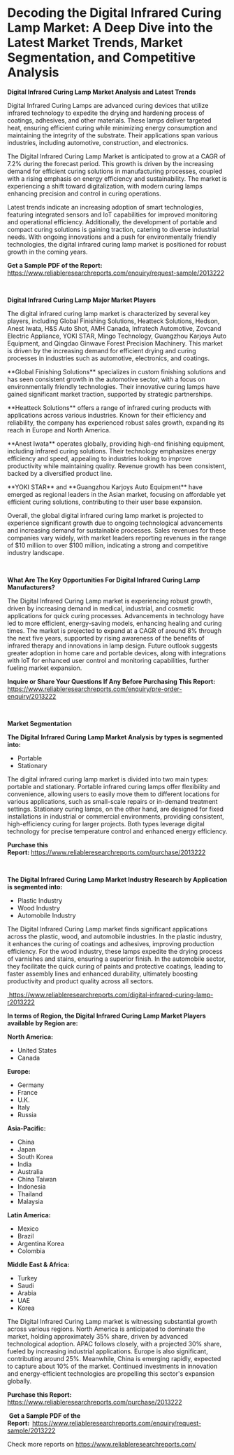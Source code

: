 <p><h1>Decoding the Digital Infrared Curing Lamp Market: A Deep Dive into the Latest Market Trends, Market Segmentation, and Competitive Analysis</h1></p><p><strong>Digital Infrared Curing Lamp Market Analysis and Latest Trends</strong></p>
<p><p>Digital Infrared Curing Lamps are advanced curing devices that utilize infrared technology to expedite the drying and hardening process of coatings, adhesives, and other materials. These lamps deliver targeted heat, ensuring efficient curing while minimizing energy consumption and maintaining the integrity of the substrate. Their applications span various industries, including automotive, construction, and electronics.</p><p>The Digital Infrared Curing Lamp Market is anticipated to grow at a CAGR of 7.2% during the forecast period. This growth is driven by the increasing demand for efficient curing solutions in manufacturing processes, coupled with a rising emphasis on energy efficiency and sustainability. The market is experiencing a shift toward digitalization, with modern curing lamps enhancing precision and control in curing operations.</p><p>Latest trends indicate an increasing adoption of smart technologies, featuring integrated sensors and IoT capabilities for improved monitoring and operational efficiency. Additionally, the development of portable and compact curing solutions is gaining traction, catering to diverse industrial needs. With ongoing innovations and a push for environmentally friendly technologies, the digital infrared curing lamp market is positioned for robust growth in the coming years.</p></p>
<p><strong>Get a Sample PDF of the Report:&nbsp;</strong> <a href="https://www.reliableresearchreports.com/enquiry/request-sample/2013222?utm_campaign=2200&utm_medium=2&utm_source=Github&utm_content=ia&utm_term=02032025&utm_id=digital-infrared-curing-lamp">https://www.reliableresearchreports.com/enquiry/request-sample/2013222</a></p>
<p>&nbsp;</p>
<p><strong>Digital Infrared Curing Lamp Major Market Players</strong></p>
<p><p>The digital infrared curing lamp market is characterized by several key players, including Global Finishing Solutions, Heatteck Solutions, Hedson, Anest Iwata, H&S Auto Shot, AMH Canada, Infratech Automotive, Zovcand Electric Appliance, YOKI STAR, Mingo Technology, Guangzhou Karjoys Auto Equipment, and Qingdao Ginwave Forest Precision Machinery. This market is driven by the increasing demand for efficient drying and curing processes in industries such as automotive, electronics, and coatings.</p><p>**Global Finishing Solutions** specializes in custom finishing solutions and has seen consistent growth in the automotive sector, with a focus on environmentally friendly technologies. Their innovative curing lamps have gained significant market traction, supported by strategic partnerships.</p><p>**Heatteck Solutions** offers a range of infrared curing products with applications across various industries. Known for their efficiency and reliability, the company has experienced robust sales growth, expanding its reach in Europe and North America.</p><p>**Anest Iwata** operates globally, providing high-end finishing equipment, including infrared curing solutions. Their technology emphasizes energy efficiency and speed, appealing to industries looking to improve productivity while maintaining quality. Revenue growth has been consistent, backed by a diversified product line.</p><p>**YOKI STAR** and **Guangzhou Karjoys Auto Equipment** have emerged as regional leaders in the Asian market, focusing on affordable yet efficient curing solutions, contributing to their user base expansion. </p><p>Overall, the global digital infrared curing lamp market is projected to experience significant growth due to ongoing technological advancements and increasing demand for sustainable processes. Sales revenues for these companies vary widely, with market leaders reporting revenues in the range of $10 million to over $100 million, indicating a strong and competitive industry landscape.</p></p>
<p>&nbsp;</p>
<p><strong>What Are The Key Opportunities For Digital Infrared Curing Lamp Manufacturers?</strong></p>
<p><p>The Digital Infrared Curing Lamp market is experiencing robust growth, driven by increasing demand in medical, industrial, and cosmetic applications for quick curing processes. Advancements in technology have led to more efficient, energy-saving models, enhancing healing and curing times. The market is projected to expand at a CAGR of around 8% through the next five years, supported by rising awareness of the benefits of infrared therapy and innovations in lamp design. Future outlook suggests greater adoption in home care and portable devices, along with integrations with IoT for enhanced user control and monitoring capabilities, further fueling market expansion.</p></p>
<p><strong>Inquire or Share Your Questions If Any Before Purchasing This Report:</strong> <a href="https://www.reliableresearchreports.com/enquiry/pre-order-enquiry/2013222?utm_campaign=2200&utm_medium=2&utm_source=Github&utm_content=ia&utm_term=02032025&utm_id=digital-infrared-curing-lamp">https://www.reliableresearchreports.com/enquiry/pre-order-enquiry/2013222</a></p>
<p>&nbsp;</p>
<p><strong>Market Segmentation</strong></p>
<p><strong>The Digital Infrared Curing Lamp Market Analysis by types is segmented into:</strong></p>
<p><ul><li>Portable</li><li>Stationary</li></ul></p>
<p><p>The digital infrared curing lamp market is divided into two main types: portable and stationary. Portable infrared curing lamps offer flexibility and convenience, allowing users to easily move them to different locations for various applications, such as small-scale repairs or in-demand treatment settings. Stationary curing lamps, on the other hand, are designed for fixed installations in industrial or commercial environments, providing consistent, high-efficiency curing for larger projects. Both types leverage digital technology for precise temperature control and enhanced energy efficiency.</p></p>
<p><strong>Purchase this Report:&nbsp;</strong><a href="https://www.reliableresearchreports.com/purchase/2013222?utm_campaign=2200&utm_medium=2&utm_source=Github&utm_content=ia&utm_term=02032025&utm_id=digital-infrared-curing-lamp">https://www.reliableresearchreports.com/purchase/2013222</a></p>
<p>&nbsp;</p>
<p><strong>The Digital Infrared Curing Lamp Market Industry Research by Application is segmented into:</strong></p>
<p><ul><li>Plastic Industry</li><li>Wood Industry</li><li>Automobile Industry</li></ul></p>
<p><p>The Digital Infrared Curing Lamp market finds significant applications across the plastic, wood, and automobile industries. In the plastic industry, it enhances the curing of coatings and adhesives, improving production efficiency. For the wood industry, these lamps expedite the drying process of varnishes and stains, ensuring a superior finish. In the automobile sector, they facilitate the quick curing of paints and protective coatings, leading to faster assembly lines and enhanced durability, ultimately boosting productivity and product quality across all sectors.</p></p>
<p><a href="https://www.reliableresearchreports.com/digital-infrared-curing-lamp-r2013222?utm_campaign=2200&utm_medium=2&utm_source=Github&utm_content=ia&utm_term=02032025&utm_id=digital-infrared-curing-lamp">&nbsp;https://www.reliableresearchreports.com/digital-infrared-curing-lamp-r2013222</a></p>
<p><strong>In terms of Region, the Digital Infrared Curing Lamp Market Players available by Region are:</strong></p>
<p>
    <p> <strong> North America: </strong>
        <ul>
            <li>United States</li>
            <li>Canada</li>
        </ul>
        </p> 
    <p> <strong> Europe: </strong>
        <ul>
            <li>Germany</li>
            <li>France</li>
            <li>U.K.</li>
            <li>Italy</li>
            <li>Russia</li>
        </ul>
        </p> 
    <p> <strong> Asia-Pacific: </strong>
        <ul>
            <li>China</li>
            <li>Japan</li>
            <li>South Korea</li>
            <li>India</li>
            <li>Australia</li>
            <li>China Taiwan</li>
            <li>Indonesia</li>
            <li>Thailand</li>
            <li>Malaysia</li>
        </ul>
        </p> 
    <p> <strong> Latin America: </strong>
        <ul>
            <li>Mexico</li>
            <li>Brazil</li>
            <li>Argentina Korea</li>
            <li>Colombia</li>
        </ul>
        </p> 
    <p> <strong> Middle East & Africa: </strong>
        <ul>
            <li>Turkey</li>
            <li>Saudi</li>
            <li>Arabia</li>
            <li>UAE</li>
            <li>Korea</li>
        </ul>
    </p>
    </p>
<p><p>The Digital Infrared Curing Lamp market is witnessing substantial growth across various regions. North America is anticipated to dominate the market, holding approximately 35% share, driven by advanced technological adoption. APAC follows closely, with a projected 30% share, fueled by increasing industrial applications. Europe is also significant, contributing around 25%. Meanwhile, China is emerging rapidly, expected to capture about 10% of the market. Continued investments in innovation and energy-efficient technologies are propelling this sector's expansion globally.</p></p>
<p><strong>Purchase this Report: </strong><a href="https://www.reliableresearchreports.com/purchase/2013222?utm_campaign=2200&utm_medium=2&utm_source=Github&utm_content=ia&utm_term=02032025&utm_id=digital-infrared-curing-lamp">https://www.reliableresearchreports.com/purchase/2013222</a></p>
<p>&nbsp;<strong>Get a Sample PDF of the Report:&nbsp;&nbsp;</strong><a href="https://www.reliableresearchreports.com/enquiry/request-sample/2013222?utm_campaign=2200&utm_medium=2&utm_source=Github&utm_content=ia&utm_term=02032025&utm_id=digital-infrared-curing-lamp">https://www.reliableresearchreports.com/enquiry/request-sample/2013222</a></p>
<p><strong></strong></p>
<p>Check more reports on <a href="https://www.reliableresearchreports.com/?utm_campaign=2200&utm_medium=2&utm_source=Github&utm_content=ia&utm_term=02032025&utm_id=digital-infrared-curing-lamp">https://www.reliableresearchreports.com/</a></p>